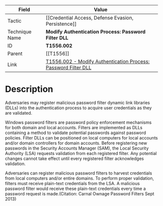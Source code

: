 
|Field|Value|
|---|---|
|Tactic|[[Credential Access,  Defense Evasion,  Persistence]]|
|Technique Name|**Modify Authentication Process: Password Filter DLL**|
|ID|**T1556.002**|
|Parent|[[T1556]]|
|Link|[T1556.002 - Modify Authentication Process: Password Filter DLL](https://attack.mitre.org/techniques/T1556/002)|

# Description

Adversaries may register malicious password filter dynamic link libraries (DLLs) into the authentication process to acquire user credentials as they are validated. 

Windows password filters are password policy enforcement mechanisms for both domain and local accounts. Filters are implemented as DLLs containing a method to validate potential passwords against password policies. Filter DLLs can be positioned on local computers for local accounts and/or domain controllers for domain accounts. Before registering new passwords in the Security Accounts Manager (SAM), the Local Security Authority (LSA) requests validation from each registered filter. Any potential changes cannot take effect until every registered filter acknowledges validation. 

Adversaries can register malicious password filters to harvest credentials from local computers and/or entire domains. To perform proper validation, filters must receive plain-text credentials from the LSA. A malicious password filter would receive these plain-text credentials every time a password request is made.(Citation: Carnal Ownage Password Filters Sept 2013)